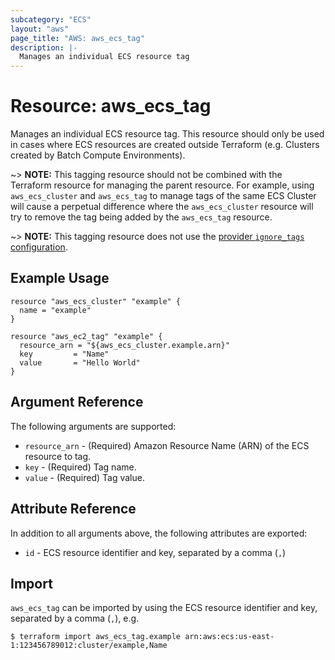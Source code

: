 ```yaml
---
subcategory: "ECS"
layout: "aws"
page_title: "AWS: aws_ecs_tag"
description: |-
  Manages an individual ECS resource tag
---
```


# Resource: aws_ecs_tag

Manages an individual ECS resource tag. This resource should only be used in cases where ECS resources are created outside Terraform (e.g. Clusters created by Batch Compute Environments).

~> **NOTE:** This tagging resource should not be combined with the Terraform resource for managing the parent resource. For example, using `aws_ecs_cluster` and `aws_ecs_tag` to manage tags of the same ECS Cluster will cause a perpetual difference where the `aws_ecs_cluster` resource will try to remove the tag being added by the `aws_ecs_tag` resource.

~> **NOTE:** This tagging resource does not use the [provider `ignore_tags` configuration](/docs/providers/aws/index.html#ignore_tags).

## Example Usage

```hcl
resource "aws_ecs_cluster" "example" {
  name = "example"
}

resource "aws_ec2_tag" "example" {
  resource_arn = "${aws_ecs_cluster.example.arn}"
  key         = "Name"
  value       = "Hello World"
}
```

## Argument Reference

The following arguments are supported:

* `resource_arn` - (Required) Amazon Resource Name (ARN) of the ECS resource to tag.
* `key` - (Required) Tag name.
* `value` - (Required) Tag value.

## Attribute Reference

In addition to all arguments above, the following attributes are exported:

* `id` - ECS resource identifier and key, separated by a comma (`,`)

## Import

`aws_ecs_tag` can be imported by using the ECS resource identifier and key, separated by a comma (`,`), e.g.

```
$ terraform import aws_ecs_tag.example arn:aws:ecs:us-east-1:123456789012:cluster/example,Name
```
